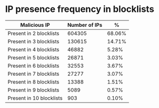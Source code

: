 # IP presence frequency in blocklists
| Malicious IP | Number of IPs | % |
|----|----|----|
| Present in 2 blocklists | 604305 | 68.06% |
| Present in 3 blocklists | 130615 | 14.71% |
| Present in 4 blocklists | 46882 | 5.28% |
| Present in 5 blocklists | 26871 | 3.03% |
| Present in 6 blocklists | 32553 | 3.67% |
| Present in 7 blocklists | 27277 | 3.07% |
| Present in 8 blocklists | 13388 | 1.51% |
| Present in 9 blocklists | 5089 | 0.57% |
| Present in 10 blocklists | 903 | 0.10% |
